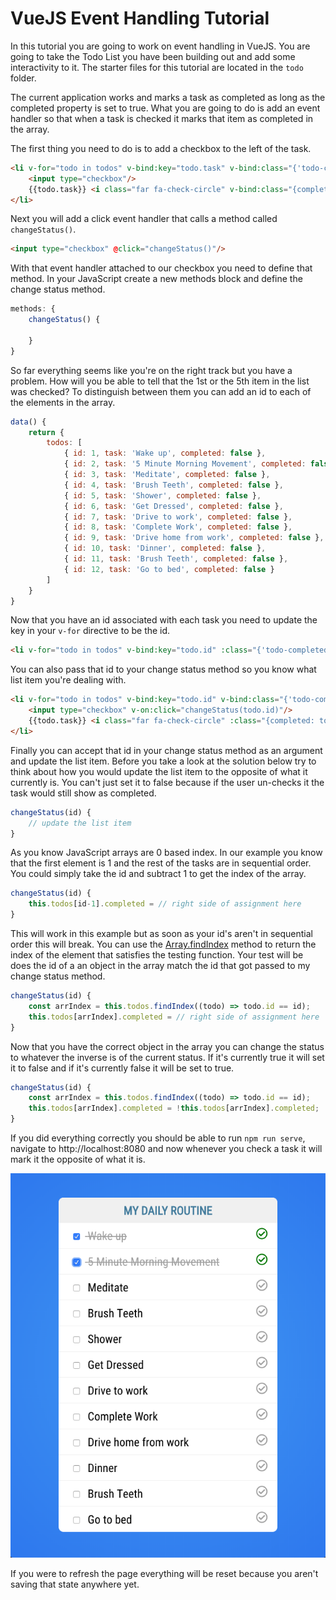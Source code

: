 # VueJS Event Handling Tutorial

In this tutorial you are going to work on event handling in VueJS. You are going to take the Todo List you have been building out and add some interactivity to it. The starter files for this tutorial are located in the `todo` folder. 

The current application works and marks a task as completed as long as the completed property is set to true. What you are going to do is add an event handler so that when a task is checked it marks that item as completed in the array. 

The first thing you need to do is to add a checkbox to the left of the task.

```html
<li v-for="todo in todos" v-bind:key="todo.task" v-bind:class="{'todo-completed': todo.completed}">
    <input type="checkbox"/>
    {{todo.task}} <i class="far fa-check-circle" v-bind:class="{completed: todo.completed}"></i>
</li>
```

Next you will add a click event handler that calls a method called `changeStatus()`. 

```html
<input type="checkbox" @click="changeStatus()"/>
```

With that event handler attached to our checkbox you need to define that method. In your JavaScript create a new methods block and define the change status method. 

```javascript
methods: {
    changeStatus() {
        
    }
}
```

So far everything seems like you're on the right track but you have a problem. How will you be able to tell that the 1st or the 5th item in the list was checked? To distinguish between them you can add an id to each of the elements in the array. 

```javascript
data() {
    return {
        todos: [
            { id: 1, task: 'Wake up', completed: false },
            { id: 2, task: '5 Minute Morning Movement', completed: false },
            { id: 3, task: 'Meditate', completed: false },
            { id: 4, task: 'Brush Teeth', completed: false },
            { id: 5, task: 'Shower', completed: false },
            { id: 6, task: 'Get Dressed', completed: false },
            { id: 7, task: 'Drive to work', completed: false },
            { id: 8, task: 'Complete Work', completed: false },
            { id: 9, task: 'Drive home from work', completed: false },
            { id: 10, task: 'Dinner', completed: false },
            { id: 11, task: 'Brush Teeth', completed: false },
            { id: 12, task: 'Go to bed', completed: false }
        ]
    }
}
```

Now that you have an id associated with each task you need to update the key in your `v-for` directive to be the id. 

```html
<li v-for="todo in todos" v-bind:key="todo.id" :class="{'todo-completed': todo.completed}">
```

You can also pass that id to your change status method so you know what list item you're dealing with. 

```html
<li v-for="todo in todos" v-bind:key="todo.id" v-bind:class="{'todo-completed': todo.completed}">
    <input type="checkbox" v-on:click="changeStatus(todo.id)"/>
    {{todo.task}} <i class="far fa-check-circle" :class="{completed: todo.completed}"></i>
</li>
```

Finally you can accept that id in your change status method as an argument and update the list item. Before you take a look at the solution below try to think about how you would update the list item to the opposite of what it currently is. You can't just set it to false because if the user un-checks it the task would still show as completed.

```javascript
changeStatus(id) {
    // update the list item
}
```

As you know JavaScript arrays are 0 based index. In our example you know that the first element is 1 and the rest of the tasks are in sequential order. You could simply take the id and subtract 1 to get the index of the array. 

```javascript
changeStatus(id) {
    this.todos[id-1].completed = // right side of assignment here
}
```

This will work in this example but as soon as your id's aren't in sequential order this will break. You can use the [Array.findIndex](https://developer.mozilla.org/en-US/docs/Web/JavaScript/Reference/Global_Objects/Array/findIndex) method to return the index of the element that satisfies the testing function. Your test will be does the id of a an object in the array match the id that got passed to my change status method. 

```javascript
changeStatus(id) {
    const arrIndex = this.todos.findIndex((todo) => todo.id == id);
    this.todos[arrIndex].completed = // right side of assignment here
}
```

Now that you have the correct object in the array you can change the status to whatever the inverse is of the current status. If it's currently true it will set it to false and if it's currently false it will be set to true. 

```javascript
changeStatus(id) {
    const arrIndex = this.todos.findIndex((todo) => todo.id == id);
    this.todos[arrIndex].completed = !this.todos[arrIndex].completed;
}
```

If you did everything correctly you should be able to run `npm run serve`, navigate to http://localhost:8080 and now whenever you check a task it will mark it the opposite of what it is. 

![Todo List Complete](img/todo-list-complete.png)

If you were to refresh the page everything will be reset because you aren't saving that state anywhere yet. 